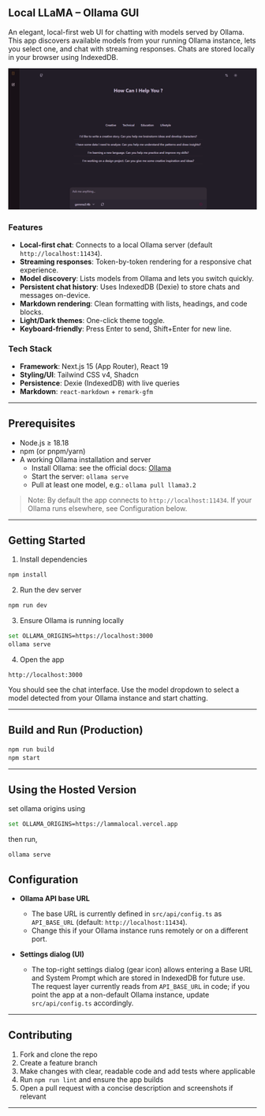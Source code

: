 ## Local LLaMA – Ollama GUI

An elegant, local-first web UI for chatting with models served by Ollama. This app discovers available models from your running Ollama instance, lets you select one, and chat with streaming responses. Chats are stored locally in your browser using IndexedDB.

![Local LLaMA](image.png)

### Features

- **Local-first chat**: Connects to a local Ollama server (default `http://localhost:11434`).
- **Streaming responses**: Token-by-token rendering for a responsive chat experience.
- **Model discovery**: Lists models from Ollama and lets you switch quickly.
- **Persistent chat history**: Uses IndexedDB (Dexie) to store chats and messages on-device.
- **Markdown rendering**: Clean formatting with lists, headings, and code blocks.
- **Light/Dark themes**: One-click theme toggle.
- **Keyboard-friendly**: Press Enter to send, Shift+Enter for new line.

### Tech Stack

- **Framework**: Next.js 15 (App Router), React 19
- **Styling/UI**: Tailwind CSS v4, Shadcn
- **Persistence**: Dexie (IndexedDB) with live queries
- **Markdown**: `react-markdown` + `remark-gfm`

---

## Prerequisites

- Node.js ≥ 18.18
- npm (or pnpm/yarn)
- A working Ollama installation and server
  - Install Ollama: see the official docs: [Ollama](https://ollama.com)
  - Start the server: `ollama serve`
  - Pull at least one model, e.g.: `ollama pull llama3.2`

> Note: By default the app connects to `http://localhost:11434`. If your Ollama runs elsewhere, see Configuration below.

---

## Getting Started

1. Install dependencies

```bash
npm install
```

2. Run the dev server

```bash
npm run dev
```

3. Ensure Ollama is running locally

```bash
set OLLAMA_ORIGINS=https://localhost:3000
ollama serve
```

4. Open the app

```
http://localhost:3000
```

You should see the chat interface. Use the model dropdown to select a model detected from your Ollama instance and start chatting.

---

## Build and Run (Production)

```bash
npm run build
npm start
```

---

## Using the Hosted Version

set ollama origins using

```bash
set OLLAMA_ORIGINS=https://lammalocal.vercel.app
```

then run,

```bash
ollama serve
```

## Configuration

- **Ollama API base URL**

  - The base URL is currently defined in `src/api/config.ts` as `API_BASE_URL` (default: `http://localhost:11434`).
  - Change this if your Ollama instance runs remotely or on a different port.

- **Settings dialog (UI)**
  - The top-right settings dialog (gear icon) allows entering a Base URL and System Prompt which are stored in IndexedDB for future use. The request layer currently reads from `API_BASE_URL` in code; if you point the app at a non-default Ollama instance, update `src/api/config.ts` accordingly.

---

## Contributing

1. Fork and clone the repo
2. Create a feature branch
3. Make changes with clear, readable code and add tests where applicable
4. Run `npm run lint` and ensure the app builds
5. Open a pull request with a concise description and screenshots if relevant

---
